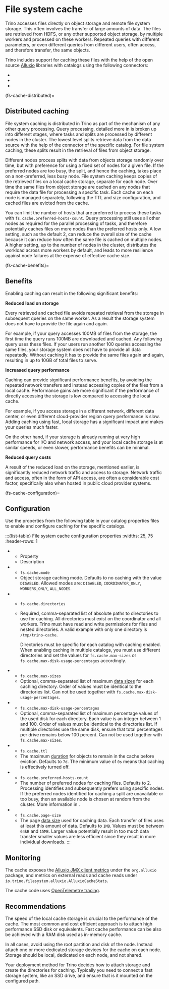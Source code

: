 # File system cache

Trino accesses files directly on object storage and remote file system storage.
This often involves the transfer of large amounts of data. The files are
retrieved from HDFS, or any other supported object storage, by multiple workers
and processed on these workers. Repeated queries with different parameters, or
even different queries from different users, often access, and therefore
transfer, the same objects.

Trino includes support for caching these files with the help of the open
source [Alluxio](https://github.com/Alluxio/alluxio) libraries with catalogs
using the following connectors:

* [](/connector/delta-lake)
* [](/connector/hive)
* [](/connector/iceberg)

(fs-cache-distributed)=
## Distributed caching

File system caching is distributed in Trino as part of the mechanism of any other
query processing. Query processing, detailed more in [](/overview/concepts) is
broken up into different stages, where tasks and splits are processed by
different nodes in the cluster. The lowest level splits retrieve data from the
data source with the help of the connector of the specific catalog. For
file system caching, these splits result in the retrieval of files from object
storage.

Different nodes process splits with data from objects storage randomly over
time, but with preference for using a fixed set of nodes for a given file. If
the preferred nodes are too busy, the split, and hence the caching, takes place
on a non-preferred, less busy node. File system caching keeps copies of the
retrieved files on a local cache storage, separate for each node. Over time the
same files from object storage are cached on any nodes that require the data
file for processing a specific task. Each cache on each node is managed
separately, following the TTL and size configuration, and cached files are
evicted from the cache.

You can limit the number of hosts that are preferred to process these tasks with
`fs.cache.preferred-hosts-count`. Query processing still uses all other nodes as
required for the parallel processing of tasks, and therefore potentially caches
files on more nodes than the preferred hosts only. A low setting, such as the
default 2, can reduce the overall size of the cache because it can reduce how
often the same file is cached on multiple nodes. A higher setting, up to the
number of nodes in the cluster, distributes the workload across more workers by
default, and leads to more resilience against node failures at the expense of
effective cache size.

(fs-cache-benefits)=
## Benefits

Enabling caching can result in the following significant benefits:

**Reduced load on storage**

Every retrieved and cached file avoids repeated retrieval from the storage in
subsequent queries on the same worker. As a result the storage system does not
have to provide the file again and again.

For example, if your query accesses 100MB of files from the storage, the first
time the query runs 100MB are downloaded and cached. Any following query uses
these files. If your users run another 100 queries accessing the same files,
your storage system does not have to provide all data repeatedly. Without
caching it has to provide the same files again and again, resulting in up to
10GB of total files to serve.

**Increased query performance**

Caching can provide significant performance benefits, by avoiding the repeated
network transfers and instead accessing copies of the files from a local
cache. Performance gains are more significant if the performance of directly
accessing the storage is low compared to accessing the local cache.

For example, if you access storage in a different network, different data
center, or even different cloud-provider region query performance is slow. Adding
caching using fast, local storage has a significant impact and makes your
queries much faster.

On the other hand, if your storage is already running at very high performance
for I/O and network access, and your local cache storage is at similar speeds,
or even slower, performance benefits can be minimal.

**Reduced query costs**

A result of the reduced load on the storage, mentioned earlier, is significantly
reduced network traffic and access to storage. Network traffic and access, often
in the form of API access, are often a considerable cost factor, specifically
also when hosted in public cloud provider systems.

(fs-cache-configuration)=
## Configuration

Use the properties from the following table in your catalog properties files to
enable and configure caching for the specific catalogs.

:::{list-table} File system cache configuration properties
:widths: 25, 75
:header-rows: 1

* - Property
  - Description
* - `fs.cache.mode`
  - Object storage caching mode. Defaults to no caching with the value `DISABLED`.
    Allowed modes are: `DISABLED`, `COORDINATOR_ONLY`, `WORKERS_ONLY`, `ALL_NODES`.
* - `fs.cache.directories`
  - Required, comma-separated list of absolute paths to directories to use for
    caching. All directories must exist on the coordinator and all workers.
    Trino must have read and write permissions for files and nested directories.
    A valid example with only one directory is `/tmp/trino-cache`.

    Directories must be specific for each catalog with caching enabled. When
    enabling caching in multiple catalogs, you must use different directories
    and set the values for `fs.cache.max-sizes` or
    `fs.cache.max-disk-usage-percentages` accordingly.
* - `fs.cache.max-sizes`
  - Optional, comma-separated list of maximum [data sizes](prop-type-data-size)
    for each caching directory. Order of values must be identical to the
    directories list. Can not be used together with
    `fs.cache.max-disk-usage-percentages`.
* - `fs.cache.max-disk-usage-percentages`
  - Optional, comma-separated list of maximum percentage values of the used disk
    for each directory. Each value is an integer between 1 and 100. Order of
    values must be identical to the directories list. If multiple directories
    use the same disk, ensure that total percentages per drive remains below 100
    percent. Can not be used together with `fs.cache.max-sizes`.
* - `fs.cache.ttl`
  -  The maximum [duration](prop-type-duration) for objects to remain in the cache
     before eviction. Defaults to `7d`. The minimum value of `0s` means that caching
     is effectively turned off.
* - `fs.cache.preferred-hosts-count`
  - The number of preferred nodes for caching files. Defaults to 2. Processing
    identifies and subsequently prefers using specific nodes. If the preferred
    nodes identified for caching a split are unavailable or too busy, then an
    available node is chosen at random from the cluster. More information in
    [](fs-cache-distributed).
* - `fs.cache.page-size`
  - The page [data size](prop-type-data-size) used for caching data. Each transfer of files
    uses at least this amount of data. Defaults to `1MB`. Values must be between
    `64kB` and `15MB`. Larger value potentially result in too much data transfer
    smaller values are less efficient since they result in more individual downloads.
:::

## Monitoring

The cache exposes the
[Alluxio JMX client metrics](https://docs.alluxio.io/ee-da/user/stable/en/reference/Metrics-List.html#client-metrics)
under the `org.alluxio` package, and metrics on external reads and cache reads under
`io.trino.filesystem.alluxio.AlluxioCacheStats`.

The cache code uses [OpenTelemetry tracing](/admin/opentelemetry).

## Recommendations

The speed of the local cache storage is crucial to the performance of the cache.
The most common and cost efficient approach is to attach high performance SSD
disk or equivalents. Fast cache performance can be also be achieved with a RAM
disk used as in-memory cache.

In all cases, avoid using the root partition and disk of the node. Instead
attach one or more dedicated storage devices for the cache on each node. Storage
should be local, dedicated on each node, and not shared.

Your deployment method for Trino decides how to attach storage and create the
directories for caching. Typically you need to connect a fast storage system,
like an SSD drive, and ensure that is it mounted on the configured path.
